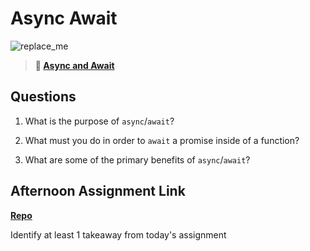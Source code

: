 # Async Await

![replace_me](https://codeworks.blob.core.windows.net/public/assets/img/illustrations/placeholder.svg)

> **📖 [Async and Await](https://codeworksacademy.com/fs-student-guide/resources/wk4/03-Async-Await)**

## Questions

1. What is the purpose of `async`/`await`?

2. What must you do in order to `await` a promise inside of a function?

3. What are some of the primary benefits of `async`/`await`?

## Afternoon Assignment Link

**[Repo](https://github.com/Alexmquan/<ASSIGNMENT_REPO>)**

Identify at least 1 takeaway from today's assignment
